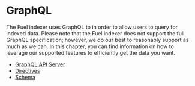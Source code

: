 # GraphQL

The Fuel indexer uses GraphQL to in order to allow users to query for indexed data. Please note that the Fuel indexer does not support the full GraphQL specification; however, we do our best to reasonably support as much as we can. In this chapter, you can find information on how to leverage our supported features to efficiently get the data you want.

- [GraphQL API Server](./api-server.md)
- [Directives](./directives.md)
- [Schema](./schema.md)

